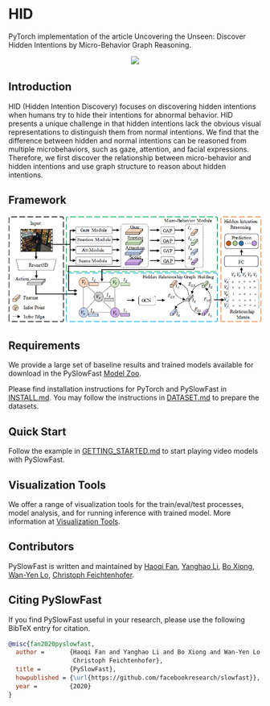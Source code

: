 # HID

PyTorch implementation of the article Uncovering the Unseen: Discover Hidden Intentions by Micro-Behavior Graph Reasoning.

<div align="center">
  <img src="demo/ava_demo.gif" width="600px"/>
</div>

## Introduction

HID (Hidden Intention Discovery) focuses on discovering hidden intentions when humans try to hide their intentions for abnormal behavior. HID presents a unique challenge in that hidden intentions lack the obvious visual representations to distinguish them from normal intentions. We find that the difference between hidden and normal intentions can be reasoned from multiple microbehaviors, such as gaze, attention, and facial expressions. Therefore, we first discover the relationship between micro-behavior and hidden intentions and use graph structure to reason about hidden intentions.

## Framework
 <picture>
  <source media="(prefers-color-scheme: dark)" srcset="https://github.com/51cloud/HID/blob/main/image/framework.png">
  <source media="(prefers-color-scheme: light)" srcset="https://github.com/51cloud/HID/blob/main/image/framework.png">
  <img alt="Shows an illustrated sun in light mode and a moon with stars in dark mode." src="https://github.com/51cloud/HID/blob/main/image/framework.png">
</picture>

## Requirements
We provide a large set of baseline results and trained models available for download in the PySlowFast [Model Zoo](MODEL_ZOO.md).

Please find installation instructions for PyTorch and PySlowFast in [INSTALL.md](INSTALL.md). You may follow the instructions in [DATASET.md](slowfast/datasets/DATASET.md) to prepare the datasets.

## Quick Start

Follow the example in [GETTING_STARTED.md](GETTING_STARTED.md) to start playing video models with PySlowFast.

## Visualization Tools

We offer a range of visualization tools for the train/eval/test processes, model analysis, and for running inference with trained model.
More information at [Visualization Tools](VISUALIZATION_TOOLS.md).

## Contributors
PySlowFast is written and maintained by [Haoqi Fan](https://haoqifan.github.io/), [Yanghao Li](https://lyttonhao.github.io/), [Bo Xiong](https://www.cs.utexas.edu/~bxiong/), [Wan-Yen Lo](https://www.linkedin.com/in/wanyenlo/), [Christoph Feichtenhofer](https://feichtenhofer.github.io/).

## Citing PySlowFast
If you find PySlowFast useful in your research, please use the following BibTeX entry for citation.
```BibTeX
@misc{fan2020pyslowfast,
  author =       {Haoqi Fan and Yanghao Li and Bo Xiong and Wan-Yen Lo and
                  Christoph Feichtenhofer},
  title =        {PySlowFast},
  howpublished = {\url{https://github.com/facebookresearch/slowfast}},
  year =         {2020}
}
```
